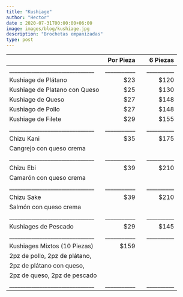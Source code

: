 ```yaml
---
title: "Kushiage"
author: "Hector"
date : 2020-07-31T00:00:00+06:00
image: images/blog/kushiage.jpg
description: "Brochetas empanizadas"
type: post
---
```



||Por Pieza|&nbsp;&nbsp;&nbsp;&nbsp;&nbsp;6 Piezas|
|:------------------------------|----------:|---------:|
|_______________________________|___________|__________|
| Kushiage de Plátano           | $23       | $120     |
| Kushiage de Platano con Queso | $25       | $130     |
| Kushiage de Queso             | $27       | $148     |
| Kushiago de Pollo             | $27       | $148     |
| Kushiage de Filete            | $29       | $155     |
|_______________________________|___________|__________|
| Chizu Kani                    | $35       | $175     |
| Cangrejo con queso crema      |           |          |
|_______________________________|___________|__________|
| Chizu Ebi                     | $39       | $210     |
| Camarón con queso crema       |           |          |
|_______________________________|___________|__________|
| Chizu Sake                    | $39       | $210     |
| Salmón con queso crema        |           |          |
|_______________________________|___________|__________|
| Kushiages de Pescado          | $29       | $145     |
|_______________________________|___________|__________|
| Kushiages Mixtos (10 Piezas)  | $159      |          |
| 2pz de pollo, 2pz de plátano, |           |          |
| 2pz de plátano con queso,     |           |          |
| 2pz de queso, 2pz de pescado  |           |          |
|_______________________________|___________|__________|

